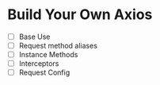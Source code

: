 # Build Your Own Axios

- [ ] Base Use
- [ ] Request method aliases
- [ ] Instance Methods
- [ ] Interceptors
- [ ] Request Config
